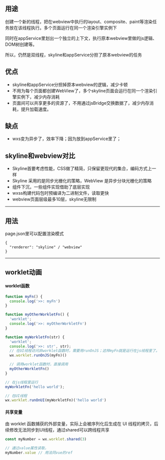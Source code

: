 ## 用途
创建一个新的线程，把在webview中执行的layout、composite、paint等渲染任务放在该线程执行。多个页面运行在同一个渲染引擎实例下

同时在appService里划出一个独立的上下文，执行原本webview里做的js逻辑、DOM树创建等。

所以，仍然是双线程，skyline和appService分担了原本webview的任务

## 优点
- skyline和appService分担掉原本webview的逻辑，减少卡顿
- 不用为每个页面都创建WebView了，多个skyline页面会运行在同一个渲染引擎实例下，减少内存消耗
- 页面间可以共享更多的资源了，不用通过jsBridge交换数据了，减少内存消耗，提升加载速度。

## 缺点
- wxs变为异步了，效率下降；因为放到appService里了；

## skyline和webview对比
- Skyline首要考虑性能，CSS做了精简，只保留更现代的集合，编码方式上一样
- Skyline 采用的是同步光栅化的策略，WebView 是异步分块光栅化的策略
- 组件下沉，一些组件实现借助了底层实现
- wxss构建代码包时预编译为二进制文件，读取更快
- webview页面层级最多10层，skyline无限制


---

## 用法
page.json里可以配置渲染模式
```
{
  "renderer": "skyline" / "webview"
}
```
---
## worklet动画
#### worklet函数
```js
function myFn() {
  console.log('>>: myFn')
}

function myOtherWorkletFn() {
  'worklet';
  console.log('>>: myOtherWorkletFn')
}

function myWorkletFn(str) {
  'worklet';
  console.log('>>: str', str);
  // 在UI线程访问非worklet函数时，需要用runOnJS；这样myFn就是运行在js线程里了。
  wx.worklet.runOnJS(myFn)()

  // 调用worklet函数时，直接调用
  myOtherWorkletFn()
}

// 在js线程里运行
myWorkletFn('hello world');

// 在UI线程
wx.worklet.runOnUI(myWorkletFn)('hello world')
```


#### 共享变量
由 worklet 函数捕获的外部变量，实际上会被序列化后生成在 UI 线程的拷贝，后续修改无法同步到UI线程，通过shared可以跨线程共享
```js
const myNumber = wx.worklet.shared(3)

// 通过value属性读取，
myNumber.value // 用法同vue的ref

```
